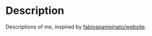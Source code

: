 # Description

Descriptions of me, inspired by [fabiospampinato/website](https://github.com/fabiospampinato/website).
